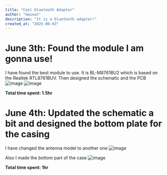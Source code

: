 ```yaml
---
title: "Cool bluetooth Adapter"
author: "Hasnat"
description: "It is a bluetooth adapter!"
created_at: "2025-06-03"
---
```

# June 3th: Found the module I am gonna use!

I have found the best module to use. It is BL-M8761BU2 which is based on the Realtek RTL8761BUV.
Then designed the schematic and the PCB
![image](https://github.com/user-attachments/assets/f706a150-7df5-48e3-afb2-316e08be3d1f)
![image](https://github.com/user-attachments/assets/5031c83e-8d0c-405f-96f1-dbe02f99a955)


**Total time spent: 1.5hr**
# June 4th: Updated the schematic a bit and designed the bottom plate for the casing

I have changed the antenna model to another one
![image](https://github.com/user-attachments/assets/b05e1de4-907c-47c9-812e-74ded7bf598c)

Also I made the bottom part of the case
![image](https://github.com/user-attachments/assets/ffbec7cd-25be-4b27-a49e-22ef0a623d9a)

**Total time spent: 1hr**
